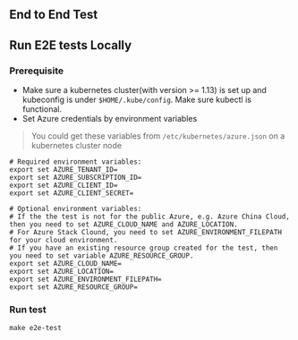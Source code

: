 ## End to End Test

## Run E2E tests Locally
### Prerequisite
 - Make sure a kubernetes cluster(with version >= 1.13) is set up and kubeconfig is under `$HOME/.kube/config`. Make sure kubectl is functional.
 - Set Azure credentials by environment variables
 > You could get these variables from `/etc/kubernetes/azure.json` on a kubernetes cluster node
```
# Required environment variables:
export set AZURE_TENANT_ID=
export set AZURE_SUBSCRIPTION_ID=
export set AZURE_CLIENT_ID=
export set AZURE_CLIENT_SECRET=

# Optional environment variables:
# If the the test is not for the public Azure, e.g. Azure China Cloud, then you need to set AZURE_CLOUD_NAME and AZURE_LOCATION.
# For Azure Stack Clound, you need to set AZURE_ENVIRONMENT_FILEPATH for your cloud environment.
# If you have an existing resource group created for the test, then you need to set variable AZURE_RESOURCE_GROUP.
export set AZURE_CLOUD_NAME=
export set AZURE_LOCATION=
export set AZURE_ENVIRONMENT_FILEPATH=
export set AZURE_RESOURCE_GROUP=
```

### Run test
```
make e2e-test
```
